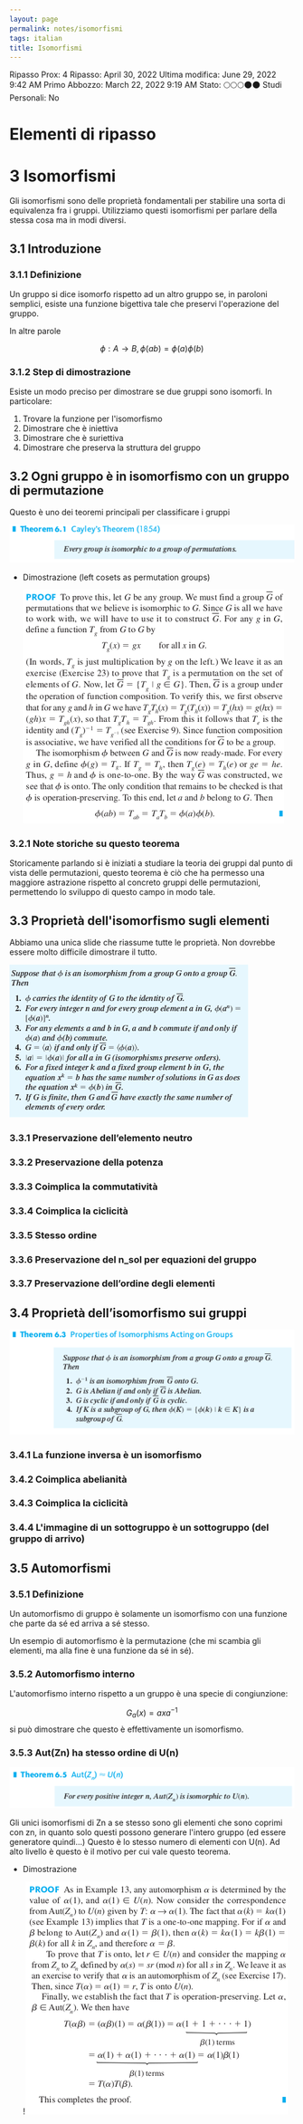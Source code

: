 ```yaml
---
layout: page
permalink: notes/isomorfismi
tags: italian
title: Isomorfismi
---
```


Ripasso Prox: 4
Ripasso: April 30, 2022
Ultima modifica: June 29, 2022 9:42 AM
Primo Abbozzo: March 22, 2022 9:19 AM
Stato: 🌕🌕🌕🌑🌑
Studi Personali: No

# Elementi di ripasso

# 3 Isomorfismi

Gli isomorfismi sono delle proprietà fondamentali per stabilire una sorta di equivalenza fra i gruppi. Utilizziamo questi isomorfismi per parlare della stessa cosa ma in modi diversi.

## 3.1 Introduzione

### 3.1.1 Definizione

Un gruppo si dice isomorfo rispetto ad un altro gruppo se, in paroloni semplici, esiste una funzione bigettiva tale che preservi l'operazione del gruppo.

In altre parole


$$
\phi:A \to B,\phi(ab) = \phi(a)\phi(b)
$$


### 3.1.2 Step di dimostrazione

Esiste un modo preciso per dimostrare se due gruppi sono isomorfi. In particolare:

1. Trovare la funzione per l'isomorfismo
2. Dimostrare che è iniettiva
3. Dimostrare che è suriettiva
4. Dimostrare che preserva la struttura del gruppo

## 3.2 Ogni gruppo è in isomorfismo con un gruppo di permutazione

Questo è uno dei teoremi principali per classificare i gruppi

<img src="/images/notes/image/universita/ex-notion/Isomorfismi/Untitled.png" alt="image/universita/ex-notion/Isomorfismi/Untitled">

- Dimostrazione (left cosets as permutation groups)

    <img src="/images/notes/image/universita/ex-notion/Isomorfismi/Untitled 1.png" alt="image/universita/ex-notion/Isomorfismi/Untitled 1">


### 3.2.1 Note storiche su questo teorema

Storicamente parlando si è iniziati a studiare la teoria dei gruppi dal punto di vista delle permutazioni, questo teorema è ciò che ha permesso una maggiore astrazione rispetto al concreto gruppi delle permutazioni, permettendo lo sviluppo di questo campo in modo tale.

## 3.3 Proprietà dell'isomorfismo sugli elementi

Abbiamo una unica slide che riassume tutte le proprietà. Non dovrebbe essere molto difficile dimostrare il tutto.

<img src="/images/notes/image/universita/ex-notion/Isomorfismi/Untitled 2.png" alt="image/universita/ex-notion/Isomorfismi/Untitled 2">

### 3.3.1 Preservazione dell’elemento neutro

### 3.3.2 Preservazione della potenza

### 3.3.3 Coimplica la commutatività

### 3.3.4 Coimplica la ciclicità

### 3.3.5 Stesso ordine

### 3.3.6 Preservazione del n_sol per equazioni del gruppo

### 3.3.7 Preservazione dell’ordine degli elementi

## 3.4 Proprietà dell’isomorfismo sui gruppi

<img src="/images/notes/image/universita/ex-notion/Isomorfismi/Untitled 3.png" alt="image/universita/ex-notion/Isomorfismi/Untitled 3">

### 3.4.1 La funzione inversa è un isomorfismo

### 3.4.2 Coimplica abelianità

### 3.4.3 Coimplica la ciclicità

### 3.4.4 L'immagine di un sottogruppo è un sottogruppo (del gruppo di arrivo)

## 3.5 Automorfismi

### 3.5.1 Definizione

Un automorfismo di gruppo è solamente un isomorfismo con una funzione che parte da sé ed arriva a sé stesso.

Un esempio di automorfismo è la permutazione (che mi scambia gli elementi, ma alla fine è una funzione da sé in sé).

### 3.5.2 Automorfismo interno

L'automorfismo interno rispetto a un gruppo è una specie di congiunzione:

$$G_a(x) = axa^{-1}$$ si può dimostrare che questo è effettivamente un isomorfismo.

### 3.5.3 Aut(Zn) ha stesso ordine di U(n)

<img src="/images/notes/image/universita/ex-notion/Isomorfismi/Untitled 4.png" alt="image/universita/ex-notion/Isomorfismi/Untitled 4">

Gli unici isomorfismi di Zn a se stesso sono gli elementi che sono coprimi con zn, in quanto solo questi possono generare l'intero gruppo (ed essere generatore quindi...) Questo è lo stesso numero di elementi con U(n). Ad alto livello è questo è il motivo per cui vale questo teorema.

- Dimostrazione

    !<img src="/images/notes/image/universita/ex-notion/Isomorfismi/Untitled 5.png" alt="image/universita/ex-notion/Isomorfismi/Untitled 5">